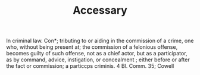 ---
title: Accessary
letter: A
permalink: "/definitions/bld-accessary.html"
body: In criminal law. Con*; tributing to or aiding in the commission of a crime,
  one who, without being present at; the commission of a felonious offense, becomes
  guilty of such offense, not as a chief actor, but as a participator, as by command,
  advice, instigation, or concealment ; either before or after the fact or commission;
  a particcps criminis. 4 Bl. Comm. 35; Cowell
published_at: '2018-07-07'
source: Black's Law Dictionary 2nd Ed (1910)
layout: post
---